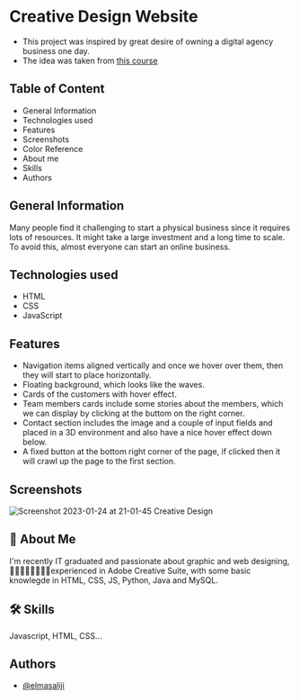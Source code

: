 
# Creative Design Website

- This project was inspired by great desire of owning a digital agency business one day.
- The idea was taken from [this course](https://www.udemy.com/course/10-mega-responsive-websites-with-html-css-and-javascript/)





## Table of Content
- General Information
- Technologies used
- Features
- Screenshots
- Color Reference
- About me
- Skills
- Authors

## General Information
Many people find it challenging to start a physical business since it requires lots of resources. It might take a large investment and a long time to scale.
To avoid this, almost everyone can start an online business.
## Technologies used
- HTML
- CSS
- JavaScript
## Features
- Navigation items aligned vertically and once we hover over them, then they will start to place horizontally.
- Floating background, which looks like the waves.
- Cards of the customers with hover effect.
- Team members cards include some stories about the members, which we can display by clicking at the buttom on the right corner.
- Contact section includes the image and a couple of input fields and placed in a 3D environment and also have a nice hover effect down below.
- A fixed button at the bottom right corner of the page, if clicked then it will crawl up the page to the first section.


## Screenshots

![Screenshot 2023-01-24 at 21-01-45 Creative Design](https://user-images.githubusercontent.com/117161570/214442706-24fb9b5d-6fcf-4773-b953-256922c6655f.png)



## 🚀 About Me
I'm recently IT graduated and passionate about graphic and web designing, experienced in Adobe Creative Suite, with some basic knowlegde in HTML, CSS, JS, Python, Java and MySQL.


## 🛠 Skills
Javascript, HTML, CSS...


## Authors

- [@elmasaliji](https://www.github.com/elmasaliji)

